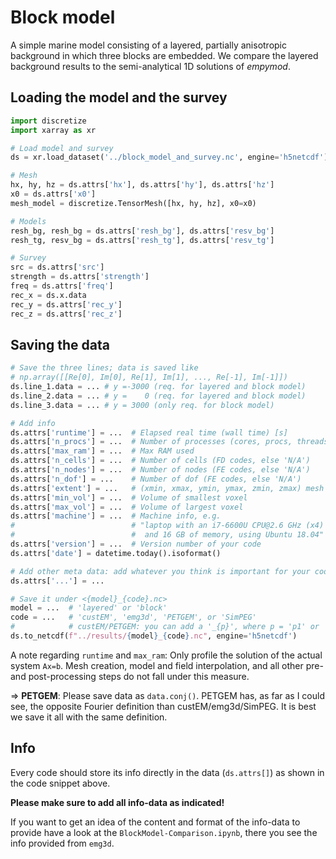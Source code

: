 # Block model


A simple marine model consisting of a layered, partially anisotropic background
in which three blocks are embedded. We compare the layered background results
to the semi-analytical 1D solutions of *empymod*.


## Loading the model and the survey

```python
import discretize
import xarray as xr

# Load model and survey
ds = xr.load_dataset('../block_model_and_survey.nc', engine='h5netcdf')

# Mesh
hx, hy, hz = ds.attrs['hx'], ds.attrs['hy'], ds.attrs['hz']
x0 = ds.attrs['x0']
mesh_model = discretize.TensorMesh([hx, hy, hz], x0=x0)

# Models
resh_bg, resh_bg = ds.attrs['resh_bg'], ds.attrs['resv_bg']
resh_tg, resv_bg = ds.attrs['resh_tg'], ds.attrs['resv_tg']

# Survey
src = ds.attrs['src']
strength = ds.attrs['strength']
freq = ds.attrs['freq']
rec_x = ds.x.data
rec_y = ds.attrs['rec_y']
rec_z = ds.attrs['rec_z']
```


## Saving the data

```python
# Save the three lines; data is saved like
# np.array([[Re[0], Im[0], Re[1], Im[1], ..., Re[-1], Im[-1]])
ds.line_1.data = ... # y =-3000 (req. for layered and block model)
ds.line_2.data = ... # y =    0 (req. for layered and block model)
ds.line_3.data = ... # y = 3000 (only req. for block model)

# Add info
ds.attrs['runtime'] = ...  # Elapsed real time (wall time) [s]
ds.attrs['n_procs'] = ...  # Number of processes (cores, procs, threads)
ds.attrs['max_ram'] = ...  # Max RAM used
ds.attrs['n_cells'] = ...  # Number of cells (FD codes, else 'N/A')
ds.attrs['n_nodes'] = ...  # Number of nodes (FE codes, else 'N/A')
ds.attrs['n_dof'] = ...    # Number of dof (FE codes, else 'N/A')
ds.attrs['extent'] = ...   # (xmin, xmax, ymin, ymax, zmin, zmax) mesh ext.
ds.attrs['min_vol'] = ...  # Volume of smallest voxel
ds.attrs['max_vol'] = ...  # Volume of largest voxel
ds.attrs['machine'] = ...  # Machine info, e.g.
#                          # "laptop with an i7-6600U CPU@2.6 GHz (x4)
#                          #  and 16 GB of memory, using Ubuntu 18.04"
ds.attrs['version'] = ...  # Version number of your code
ds.attrs['date'] = datetime.today().isoformat()

# Add other meta data: add whatever you think is important for your code
ds.attrs['...'] = ...

# Save it under <{model}_{code}.nc>
model = ...  # 'layered' or 'block'
code = ...   # 'custEM', 'emg3d', 'PETGEM', or 'SimPEG'
#            # custEM/PETGEM: you can add a '_{p}', where p = 'p1' or 'p2'
ds.to_netcdf(f"../results/{model}_{code}.nc", engine='h5netcdf')
```

A note regarding `runtime` and `max_ram`: Only profile the solution of the
actual system `Ax=b`. Mesh creation, model and field interpolation, and all
other pre- and post-processing steps do not fall under this measure.

=> **PETGEM**: Please save data as `data.conj()`. PETGEM has, as far as I could
see, the opposite Fourier definition than custEM/emg3d/SimPEG. It is best we
save it all with the same definition.


## Info

Every code should store its info directly in the data (`ds.attrs[]`) as shown
in the code snippet above.

**Please make sure to add all info-data as indicated!**

If you want to get an idea of the content and format of the info-data to
provide have a look at the `BlockModel-Comparison.ipynb`, there you see the
info provided from `emg3d`.
